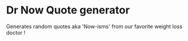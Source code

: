 # Dr Now Quote generator

Generates random quotes aka 'Now-isms' from  our favorite weight loss doctor ! 
